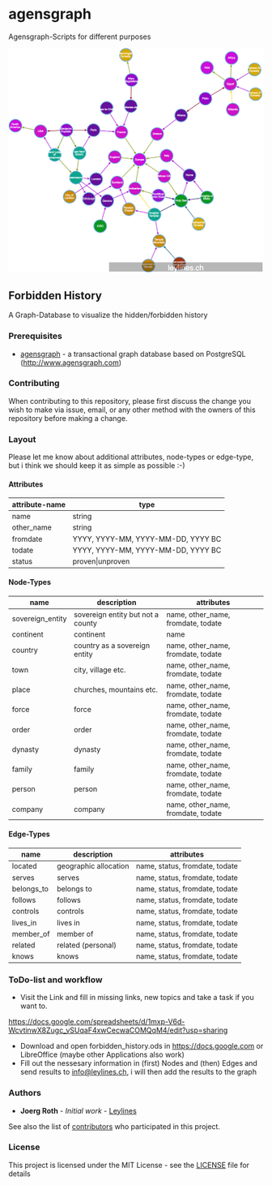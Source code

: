# agensgraph
Agensgraph-Scripts for different purposes

![first impression](./forbidden_history.png)

## Forbidden History

A Graph-Database to visualize the hidden/forbidden history

### Prerequisites

* [agensgraph](https://github.com/bitnine-oss/agensgraph) - a transactional graph database based on PostgreSQL (http://www.agensgraph.com)

### Contributing

When contributing to this repository, please first discuss the change you wish to make via issue, email, or any other method with the owners of this repository before making a change.

### Layout

Please let me know about additional attributes, node-types or edge-type, but i think we should keep it as simple as possible :-)

#### Attributes

|attribute-name|type|
|---|---|
|name|string|
|other_name|string|
|fromdate|YYYY, YYYY-MM, YYYY-MM-DD, YYYY BC|
|todate|YYYY, YYYY-MM, YYYY-MM-DD, YYYY BC|
|status|proven\|unproven|

#### Node-Types

|name|description|attributes|
|---|---|---|
|sovereign_entity|sovereign entity but not a county|name, other_name, fromdate, todate|
|continent|continent|name|
|country|country as a sovereign entity|name, other_name, fromdate, todate|
|town|city, village etc.|name, other_name, fromdate, todate|
|place|churches, mountains etc.|name, other_name, fromdate, todate|
|force|force|name, other_name, fromdate, todate|
|order|order|name, other_name, fromdate, todate|
|dynasty|dynasty|name, other_name, fromdate, todate|
|family|family|name, other_name, fromdate, todate|
|person|person|name, other_name, fromdate, todate|
|company|company|name, other_name, fromdate, todate|

#### Edge-Types

|name|description|attributes|
|---|---|---|
|located|geographic allocation|name, status, fromdate, todate|
|serves|serves|name, status, fromdate, todate|
|belongs_to|belongs to|name, status, fromdate, todate|
|follows|follows|name, status, fromdate, todate|
|controls|controls|name, status, fromdate, todate|
|lives_in|lives in|name, status, fromdate, todate|
|member_of|member of|name, status, fromdate, todate|
|related|related (personal)|name, status, fromdate, todate|
|knows|knows|name, status, fromdate, todate|

### ToDo-list and workflow

* Visit the Link and fill in missing links, new topics and take a task if you want to.

https://docs.google.com/spreadsheets/d/1mxp-V6d-WcvtinwX8Zugc_vSUqaF4xwCecwaCOMQqM4/edit?usp=sharing

* Download and open forbidden_history.ods in https://docs.google.com or LibreOffice (maybe other Applications also work)
* Fill out the nessesary information in (first) Nodes and (then) Edges and send results to info@leylines.ch, i will then add the results to the graph

### Authors

* **Joerg Roth** - *Initial work* - [Leylines](https://github.com/leylines)

See also the list of [contributors](https://github.com/leylines/agensgraph/contributors) who participated in this project.

### License

This project is licensed under the MIT License - see the [LICENSE](LICENSE) file for details

